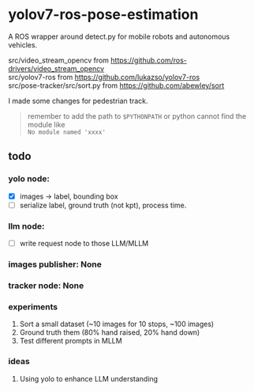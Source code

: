 # yolov7-ros-pose-estimation
A ROS wrapper around detect.py for mobile robots and autonomous vehicles. 

src/video_stream_opencv from https://github.com/ros-drivers/video_stream_opencv    
src/yolov7-ros from https://github.com/lukazso/yolov7-ros    
src/pose-tracker/src/sort.py from https://github.com/abewley/sort  

I made some changes for pedestrian track. 

> remember to add the path to ```$PYTHONPATH``` or python cannot find the module like    
> ```No module named 'xxxx'```

## todo 
### yolo node: 
- [x] images &rarr; label, bounding box
- [ ] serialize label, ground truth (not kpt), process time.

### llm node:
- [ ] write request node to those LLM/MLLM

### images publisher: None

### tracker node: None

### experiments
1. Sort a small dataset (~10 images for 10 stops, ~100 images)
1. Ground truth them (80% hand raised, 20% hand down)
1. Test different prompts in MLLM


### ideas
1. Using yolo to enhance LLM understanding
    